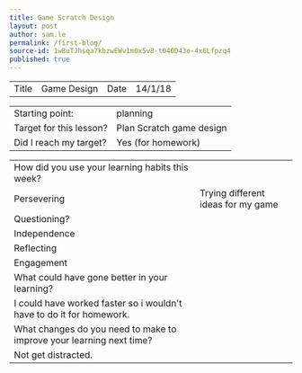 ```yaml
---
title: Game Scratch Design
layout: post
author: sam.le
permalink: /first-blog/
source-id: 1wBuTJhsqa7kbzwEWv1m0x5v8-tO40D43o-4x6Lfpzq4
published: true
---
```

<table>
  <tr>
    <td>Title</td>
    <td>Game Design</td>
    <td>Date</td>
    <td>14/1/18</td>
  </tr>
</table>


<table>
  <tr>
    <td>Starting point:</td>
    <td>planning</td>
  </tr>
  <tr>
    <td>Target for this lesson?</td>
    <td>Plan Scratch game design</td>
  </tr>
  <tr>
    <td>Did I reach my target? </td>
    <td>Yes (for homework)</td>
  </tr>
</table>


<table>
  <tr>
    <td>How did you use your learning habits this week?</td>
    <td></td>
  </tr>
  <tr>
    <td>Persevering</td>
    <td>Trying different ideas for my game </td>
  </tr>
  <tr>
    <td>Questioning?</td>
    <td></td>
  </tr>
  <tr>
    <td>Independence</td>
    <td></td>
  </tr>
  <tr>
    <td>Reflecting</td>
    <td></td>
  </tr>
  <tr>
    <td>Engagement</td>
    <td></td>
  </tr>
  <tr>
    <td>What could have gone better in your learning?</td>
    <td></td>
  </tr>
  <tr>
    <td>I could have worked faster so i wouldn't have to do it for homework.</td>
    <td></td>
  </tr>
  <tr>
    <td>What changes do you need to make to improve your learning next time?</td>
    <td></td>
  </tr>
  <tr>
    <td>Not get distracted.</td>
    <td></td>
  </tr>
</table>


